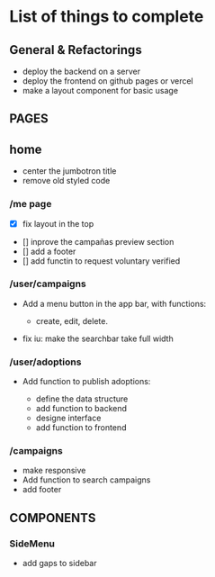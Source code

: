 # List of things to complete

## General & Refactorings

- deploy the backend on a server
- deploy the frontend on github pages or vercel
- make a layout component for basic usage

## PAGES

## home

- center the jumbotron title
- remove old styled code

### /me page

- [x] fix layout in the top
- [] inprove the campañas preview section
- [] add a footer
- [] add functin to request voluntary verified

### /user/campaigns

- Add a menu button in the app bar, with functions:

  - create, edit, delete.

- fix iu: make the searchbar take full width

### /user/adoptions

- Add function to publish adoptions:

  - define the data structure
  - add function to backend
  - designe interface
  - add function to frontend

### /campaigns

- make responsive
- Add function to search campaigns
- add footer

## COMPONENTS

### SideMenu

- add gaps to sidebar
